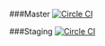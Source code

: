 ###Master
[![Circle CI](https://circleci.com/gh/vajradog/pen/tree/master.svg?style=svg)](https://circleci.com/gh/vajradog/pen/tree/master)

###Staging
[![Circle CI](https://circleci.com/gh/vajradog/pen/tree/staging.svg?style=svg)](https://circleci.com/gh/vajradog/pen/tree/staging)
